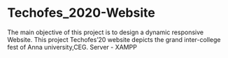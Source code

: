 # Techofes_2020-Website
The main objective of this project is to design a dynamic responsive Website.
This project Techofes’20 website depicts the grand inter-college fest of Anna university,CEG.
Server - XAMPP
